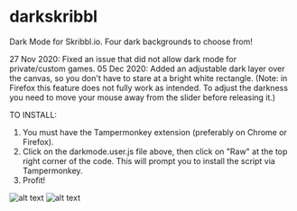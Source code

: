 # darkskribbl
Dark Mode for Skribbl.io. Four dark backgrounds to choose from!

27 Nov 2020: Fixed an issue that did not allow dark mode for private/custom games.
05 Dec 2020: Added an adjustable dark layer over the canvas, so you don't have to stare at a bright white rectangle. (Note: in Firefox this feature does not fully work as intended. To adjust the darkness you need to move your mouse away from the slider before releasing it.)

TO INSTALL: 
1) You must have the Tampermonkey extension (preferably on Chrome or Firefox).
2) Click on the darkmode.user.js file above, then click on "Raw" at the top right corner of the code. This will prompt you to install the script via Tampermonkey.
3) Profit!

![alt text](https://i.imgur.com/wDyzQI3.png)
![alt text](https://i.imgur.com/PPCnlEX.png)
